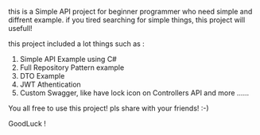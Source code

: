 this is a Simple API project for beginner programmer who need simple and diffrent example. 
if you tired searching for simple things, this project will usefull!

this project included a lot things such as :
  1. Simple API Example using C#
  2. Full Repository Pattern example
  3. DTO Example 
  4. JWT Athentication 
  5. Custom Swagger, like have lock icon on Controllers API
  and more ......

You all free to use this project! pls share with your friends! :-) 

GoodLuck !

